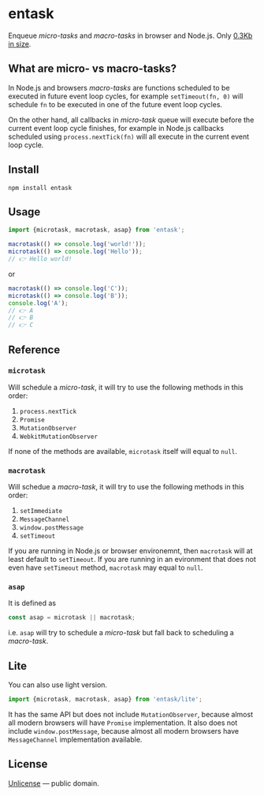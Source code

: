 # entask

Enqueue *micro-tasks* and *macro-tasks* in browser and Node.js. Only [0.3Kb in size](https://bundlephobia.com/result?p=entask@1.4.0).


## What are micro- vs macro-tasks?

In Node.js and browsers *macro-tasks* are functions scheduled to be executed in
future event loop cycles, for example `setTimeout(fn, 0)` will schedule `fn` to
be executed in one of the future event loop cycles.

On the other hand, all callbacks in *micro-task* queue will execute before the
current event loop cycle finishes, for example in Node.js callbacks scheduled using
`process.nextTick(fn)` will all execute in the current event loop cycle.


## Install

```shell
npm install entask
```


## Usage

```js
import {microtask, macrotask, asap} from 'entask';

macrotask(() => console.log('world!'));
microtask(() => console.log('Hello'));
// 👉 Hello world!
```

or

```js
macrotask(() => console.log('C'));
microtask(() => console.log('B'));
console.log('A');
// 👉 A
// 👉 B
// 👉 C
```


## Reference


### `microtask`

Will schedule a *micro-task*, it will try to use the following methods in this order:

1. `process.nextTick`
2. `Promise`
3. `MutationObserver`
4. `WebkitMutationObserver`

If none of the methods are available, `microtask` itself will equal to `null`.


### `macrotask`

Will schedue a *macro-task*, it will try to use the following methods in this order:

1. `setImmediate`
2. `MessageChannel`
3. `window.postMessage`
4. `setTimeout`

If you are running in Node.js or browser environemnt, then `macrotask` will at least
default to `setTimeout`. If you are running in an evironment that does not even
have `setTimeout` method, `macrotask` may equal to `null`.


### `asap`

It is defined as

```js
const asap = microtask || macrotask;
```

i.e. `asap` will try to schedule a *micro-task* but fall back to scheduling a
*macro-task*.


## Lite

You can also use light version.

```js
import {microtask, macrotask, asap} from 'entask/lite';
```

It has the same API but does not include `MutationObserver`, because almost all
modern browsers will have `Promise` implementation. It also does not include
`window.postMessage`, because almost all modern browsers have `MessageChannel`
implementation available.

## License

[Unlicense](LICENSE) &mdash; public domain.
